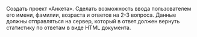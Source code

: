 Создать проект «Анкета». Сделать возможность ввода пользователем его имени, фамилии, возраста и ответов на 2-3 вопроса.
Данные должны отправляться на сервер, который в ответ должен вернуть статистику по ответам в виде HTML документа.
